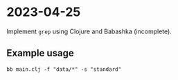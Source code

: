 # 2023-04-25

Implement `grep` using Clojure and Babashka (incomplete).

## Example usage

```shell
bb main.clj -f "data/*" -s "standard"
```
